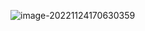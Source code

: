 ![image-20221124170630359](https://hanbabang-1311741789.cos.ap-chengdu.myqcloud.com/Pics/image-20221124170630359.png)